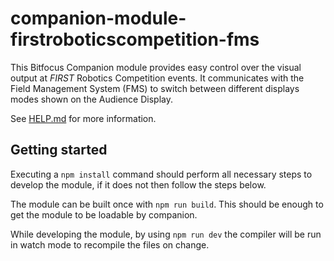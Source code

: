 # companion-module-firstroboticscompetition-fms

This Bitfocus Companion module provides easy control over the visual output at _FIRST_ Robotics Competition events. It communicates with the Field Management System (FMS) to switch between different displays modes shown on the Audience Display.

See [HELP.md](./companion/HELP.md) for more information.

## Getting started

Executing a `npm install` command should perform all necessary steps to develop the module, if it does not then follow the steps below.

The module can be built once with `npm run build`. This should be enough to get the module to be loadable by companion.

While developing the module, by using `npm run dev` the compiler will be run in watch mode to recompile the files on change.
